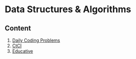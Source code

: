 # Data Structures & Algorithms

## Content
1. [Daily Coding Problems](./README-daily-coding-problems.md)
2. [CtCI](./README-ctci.md)
3. [Educative](./README-educative.md)
